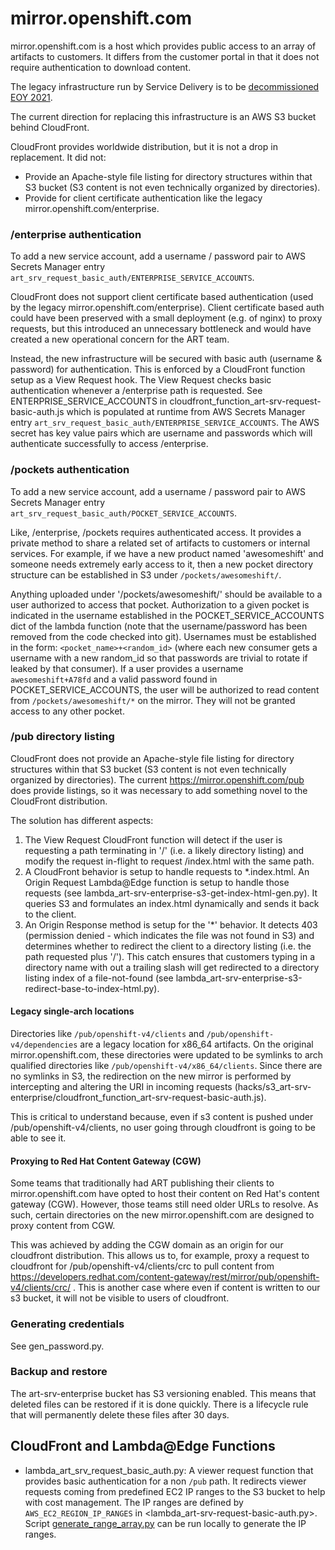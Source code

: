# mirror.openshift.com

mirror.openshift.com is a host which provides public access to an array of artifacts to customers. It differs from the customer portal in that it does not require authentication to download content.

The legacy infrastructure run by Service Delivery is to be [decommissioned EOY 2021](https://source.redhat.com/groups/public/openshiftplatformsre/blog/mirroropenshiftcom_end_of_life_announcement).

The current direction for replacing this infrastructure is an AWS S3 bucket behind CloudFront.

CloudFront provides worldwide distribution, but it is not a drop in replacement. It did not:
- Provide an Apache-style file listing for directory structures within that S3 bucket (S3 content is not even technically organized by directories).
- Provide for client certificate authentication like the legacy mirror.openshift.com/enterprise.

### /enterprise authentication
To add a new service account, add a username / password pair to AWS Secrets Manager entry `art_srv_request_basic_auth/ENTERPRISE_SERVICE_ACCOUNTS`.

CloudFront does not support client certificate based authentication (used by the legacy mirror.openshift.com/enterprise). Client certificate based auth could have been preserved with a small deployment (e.g. of nginx) to proxy requests, but this introduced an unnecessary bottleneck and would have created a new operational concern for the ART team.

Instead, the new infrastructure will be secured with basic auth (username & password) for authentication. This is enforced by a CloudFront function setup as a View Request hook. The View Request checks basic authentication whenever a /enterprise path is requested. See ENTERPRISE_SERVICE_ACCOUNTS in cloudfront_function_art-srv-request-basic-auth.js which is populated at runtime from AWS Secrets Manager entry `art_srv_request_basic_auth/ENTERPRISE_SERVICE_ACCOUNTS`. The AWS secret has key value pairs which are username and passwords which will authenticate successfully to access /enterprise.

### /pockets authentication
To add a new service account, add a username / password pair to AWS Secrets Manager entry `art_srv_request_basic_auth/POCKET_SERVICE_ACCOUNTS`.

Like, /enterprise, /pockets requires authenticated access. It provides a private method to share a related set of artifacts to customers or internal services. For example, if we have a new product named 'awesomeshift' and someone needs extremely early access to it, then a new pocket directory structure can be established in S3 under `/pockets/awesomeshift/`.

Anything uploaded under '/pockets/awesomeshift/' should be available to a user authorized to access that pocket. Authorization to a given pocket is indicated in the username established in the POCKET_SERVICE_ACCOUNTS dict of the lambda function (note that the username/password has been removed from the code checked into git). Usernames must be established in the form: `<pocket_name>+<random_id>` (where each new consumer gets a username with a new random_id so that passwords are trivial to rotate if leaked by that consumer). If a user provides a username `awesomeshift+A78fd` and a valid password found in POCKET_SERVICE_ACCOUNTS, the user will be authorized to read content from `/pockets/awesomeshift/*` on the mirror. They will not be granted access to any other pocket.  

### /pub directory listing
CloudFront does not provide an Apache-style file listing for directory structures within that S3 bucket (S3 content is not even technically organized by directories). The current https://mirror.openshift.com/pub does provide listings, so it was necessary to add something novel to the CloudFront distribution.

The solution has different aspects:
1. The View Request CloudFront function will detect if the user is requesting a path terminating in '/' (i.e. a likely directory listing) and modify the request in-flight to request /index.html with the same path.
2. A CloudFront behavior is setup to handle requests to *.index.html. An Origin Request Lambda@Edge function is setup to handle those requests (see lambda_art-srv-enterprise-s3-get-index-html-gen.py). It queries S3 and formulates an index.html dynamically and sends it back to the client.
3. An Origin Response method is setup for the '*' behavior. It detects 403 (permission denied - which indicates the file was not found in S3) and determines whether to redirect the client to a directory listing (i.e. the path requested plus '/'). This catch ensures that customers typing in a directory name with out a trailing slash will get redirected to a directory listing index of a file-not-found (see lambda_art-srv-enterprise-s3-redirect-base-to-index-html.py).

#### Legacy single-arch locations
Directories like `/pub/openshift-v4/clients` and `/pub/openshift-v4/dependencies` are a legacy location for x86_64 artifacts. On the original mirror.openshift.com, these directories were updated to be symlinks to arch qualified directories like `/pub/openshift-v4/x86_64/clients`.  Since there are no symlinks in S3, the redirection on the new mirror is performed by intercepting and altering the URI in incoming requests (hacks/s3_art-srv-enterprise/cloudfront_function_art-srv-request-basic-auth.js).

This is critical to understand because, even if s3 content is pushed under /pub/openshift-v4/clients, no user going through cloudfront is going to be able to see it.

#### Proxying to Red Hat Content Gateway (CGW)
Some teams that traditionally had ART publishing their clients to mirror.openshift.com have opted to host their content on Red Hat's content gateway (CGW). However, those teams still need older URLs to resolve. As such, certain directories on the new mirror.openshift.com are designed to proxy content from CGW.

This was achieved by adding the CGW domain as an origin for our cloudfront distribution. This allows us to, for example, proxy a request to cloudfront for /pub/openshift-v4/clients/crc to pull content from https://developers.redhat.com/content-gateway/rest/mirror/pub/openshift-v4/clients/crc/ . This is another case where even if content is written to our s3 bucket, it will not be visible to users of cloudfront.

### Generating credentials
See gen_password.py.

### Backup and restore
The art-srv-enterprise bucket has S3 versioning enabled. This means that deleted files can be restored if it is done quickly. There is a lifecycle rule that will permanently delete these files after 30 days.

## CloudFront and Lambda@Edge Functions
- lambda_art_srv_request_basic_auth.py: A viewer request function that provides basic authentication for a non `/pub` path. It redirects viewer requests coming from predefined EC2 IP ranges to the S3 bucket to help with cost management. The IP ranges are defined by `AWS_EC2_REGION_IP_RANGES` in <lambda_art-srv-request-basic-auth.py>.
Script [generate_range_array.py](../generate_range_array.py) can be run locally to generate the IP ranges.
